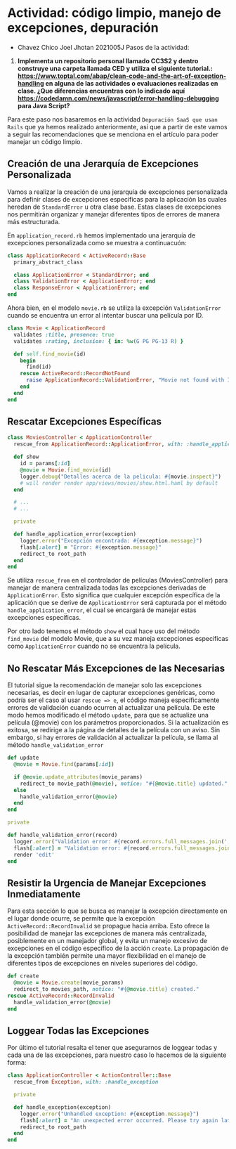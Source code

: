 # Actividad: código limpio, manejo de excepciones, depuración
- Chavez Chico Joel Jhotan 2021005J
Pasos de la actividad:
1) **Implementa un repositorio personal llamado CC3S2 y dentro construye una carpeta llamada CED y utiliza el siguiente tutorial.:  https://www.toptal.com/abap/clean-code-and-the-art-of-exception-handling en alguna de las actividades o evaluaciones realizadas en clase. ¿Que diferencias encuentras con lo indicado aquí https://codedamn.com/news/javascript/error-handling-debugging para Java Script?**

Para este paso nos basaremos en la actividad `Depuración SaaS que usan Rails` que ya hemos realizado anteriormente, así que a partir de este vamos a seguir las recomendaciones que se menciona en el artículo para poder manejar un código limpio.

## Creación de una Jerarquía de Excepciones Personalizada

Vamos a realizar la creación de una jerarquía de excepciones personalizada para definir clases de excepciones específicas para la aplicación las cuales heredan de `StandardError` u otra clase base. Estas clases de excepciones nos permitirán organizar y manejar diferentes tipos de errores de manera más estructurada.

En `application_record.rb` hemos implementado una jerarquía de excepciones personalizada como se muestra a continuacuón:

```ruby
class ApplicationRecord < ActiveRecord::Base
  primary_abstract_class

  class ApplicationError < StandardError; end
  class ValidationError < ApplicationError; end
  class ResponseError < ApplicationError; end
end
```
Ahora bien, en el modelo `movie.rb` se utiliza la excepción `ValidationError` cuando se encuentra un error al intentar buscar una película por ID.

```ruby
class Movie < ApplicationRecord
  validates :title, presence: true
  validates :rating, inclusion: { in: %w(G PG PG-13 R) }

  def self.find_movie(id)
    begin
      find(id)
    rescue ActiveRecord::RecordNotFound
      raise ApplicationRecord::ValidationError, "Movie not found with ID: #{id}"
    end
  end
end
```

## Rescatar Excepciones Específicas

```ruby
class MoviesController < ApplicationController
  rescue_from ApplicationRecord::ApplicationError, with: :handle_application_error

  def show
    id = params[:id]
    @movie = Movie.find_movie(id)
    logger.debug("Detalles acerca de la pelicula: #{movie.inspect}")
    # will render render app/views/movies/show.html.haml by default
  end

  # ...
  # ...

  private

  def handle_application_error(exception)
    logger.error("Excepción encontrada: #{exception.message}")
    flash[:alert] = "Error: #{exception.message}"
    redirect_to root_path
  end
end
```

Se utiliza `rescue_from` en el controlador de películas (MoviesController) para manejar de manera centralizada todas las excepciones derivadas de `ApplicationError`. Esto significa que cualquier excepción específica de la aplicación que se derive de `ApplicationError` será capturada por el método `handle_application_error`, el cual se encargará de manejar estas excepciones específicas.

Por otro lado tenemos el método `show` el cual hace uso del método `find_movie` del modelo Movie, que a su vez maneja excepciones específicas como `ApplicationError` cuando no se encuentra la película.


## No Rescatar Más Excepciones de las Necesarias

El tutorial sigue la recomendación de manejar solo las excepciones necesarias, es decir en lugar de capturar excepciones genéricas, como podría ser el caso al usar `rescue => e`, el código maneja específicamente errores de validación cuando ocurren al actualizar una película. De este modo hemos modificado el método `update`, para que se actualize una película (@movie) con los parámetros proporcionados. Si la actualización es exitosa, se redirige a la página de detalles de la película con un aviso. Sin embargo, si hay errores de validación al actualizar la película, se llama al método `handle_validation_error`

```ruby
def update
  @movie = Movie.find(params[:id])

  if @movie.update_attributes(movie_params)
    redirect_to movie_path(@movie), notice: "#{@movie.title} updated."
  else
    handle_validation_error(@movie)
  end
end

private

def handle_validation_error(record)
  logger.error("Validation error: #{record.errors.full_messages.join(', ')}")
  flash[:alert] = "Validation error: #{record.errors.full_messages.join(', ')}"
  render 'edit'
end
```

## Resistir la Urgencia de Manejar Excepciones Inmediatamente
Para esta sección lo que se busca es manejar la excepción directamente en el lugar donde ocurre, se permite que la excepción `ActiveRecord::RecordInvalid` se propague hacia arriba. Esto ofrece la posibilidad de manejar las excepciones de manera más centralizada, posiblemente en un manejador global, y evita un manejo excesivo de excepciones en el código específico de la acción `create`. La propagación de la excepción también permite una mayor flexibilidad en el manejo de diferentes tipos de excepciones en niveles superiores del código.

```ruby
def create
  @movie = Movie.create(movie_params)
  redirect_to movies_path, notice: "#{@movie.title} created."
rescue ActiveRecord::RecordInvalid
  handle_validation_error(@movie)
end
```

## Loggear Todas las Excepciones

Por último el tutorial resalta el tener que asegurarnos de loggear todas y cada una de las excepciones, para nuestro caso lo hacemos de la siguiente forma:

```ruby
class ApplicationController < ActionController::Base
  rescue_from Exception, with: :handle_exception

  private

  def handle_exception(exception)
    logger.error("Unhandled exception: #{exception.message}")
    flash[:alert] = "An unexpected error occurred. Please try again later."
    redirect_to root_path
  end
end
```